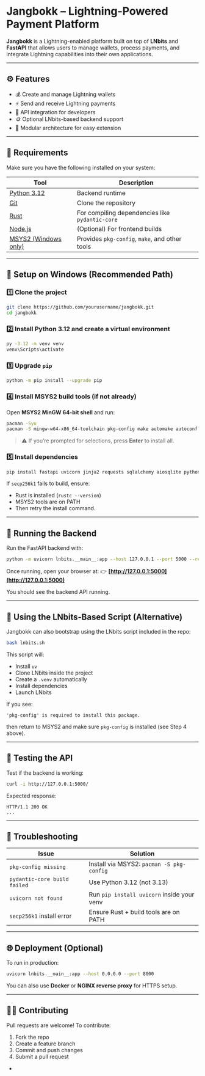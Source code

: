 

# Jangbokk – Lightning-Powered Payment Platform

**Jangbokk** is a Lightning-enabled platform built on top of **LNbits** and **FastAPI** that allows users to manage wallets, process payments, and integrate Lightning capabilities into their own applications.

---

## ⚙️ Features

* 💰 Create and manage Lightning wallets
* ⚡ Send and receive Lightning payments
* 🔌 API integration for developers
* 🪙 Optional LNbits-based backend support
* 🧩 Modular architecture for easy extension

---

## 🧠 Requirements

Make sure you have the following installed on your system:

| Tool                                             | Description                                     |
| ------------------------------------------------ | ----------------------------------------------- |
| [Python 3.12](https://www.python.org/downloads/) | Backend runtime                                 |
| [Git](https://git-scm.com/downloads)             | Clone the repository                            |
| [Rust](https://www.rust-lang.org/tools/install)  | For compiling dependencies like `pydantic-core` |
| [Node.js](https://nodejs.org/en/download/)       | (Optional) For frontend builds                  |
| [MSYS2 (Windows only)](https://www.msys2.org/)   | Provides `pkg-config`, `make`, and other tools  |

---

## 🧩 Setup on Windows (Recommended Path)

### 1️⃣ Clone the project

```bash
git clone https://github.com/yourusername/jangbokk.git
cd jangbokk
```

### 2️⃣ Install Python 3.12 and create a virtual environment

```bash
py -3.12 -m venv venv
venv\Scripts\activate
```

### 3️⃣ Upgrade `pip`

```bash
python -m pip install --upgrade pip
```

### 4️⃣ Install MSYS2 build tools (if not already)

Open **MSYS2 MinGW 64-bit shell** and run:

```bash
pacman -Syu
pacman -S mingw-w64-x86_64-toolchain pkg-config make automake autoconf libtool
```

> ⚠️ If you’re prompted for selections, press **Enter** to install all.

### 5️⃣ Install dependencies

```bash
pip install fastapi uvicorn jinja2 requests sqlalchemy aiosqlite python-dotenv secp256k1
```

If `secp256k1` fails to build, ensure:

* Rust is installed (`rustc --version`)
* MSYS2 tools are on PATH
* Then retry the install command.

---

## 🚀 Running the Backend

Run the FastAPI backend with:

```bash
python -m uvicorn lnbits.__main__:app --host 127.0.0.1 --port 5000 --reload
```

Once running, open your browser at:
👉 **[http://127.0.0.1:5000](http://127.0.0.1:5000)**

You should see the backend API running.

---

## 🧰 Using the LNbits-Based Script (Alternative)

Jangbokk can also bootstrap using the LNbits script included in the repo:

```bash
bash lnbits.sh
```

This script will:

* Install `uv`
* Clone LNbits inside the project
* Create a `.venv` automatically
* Install dependencies
* Launch LNbits

If you see:

```
'pkg-config' is required to install this package.
```

then return to MSYS2 and make sure `pkg-config` is installed (see Step 4 above).

---

## 🧪 Testing the API

Test if the backend is working:

```bash
curl -i http://127.0.0.1:5000/
```

Expected response:

```
HTTP/1.1 200 OK
...
```



---

## 🧰 Troubleshooting

| Issue                        | Solution                                   |
| ---------------------------- | ------------------------------------------ |
| `pkg-config missing`         | Install via MSYS2: `pacman -S pkg-config`  |
| `pydantic-core build failed` | Use Python 3.12 (not 3.13)                 |
| `uvicorn not found`          | Run `pip install uvicorn` inside your venv |
| `secp256k1` install error    | Ensure Rust + build tools are on PATH      |

---

## 🌐 Deployment (Optional)

To run in production:

```bash
uvicorn lnbits.__main__:app --host 0.0.0.0 --port 8000
```

You can also use **Docker** or **NGINX reverse proxy** for HTTPS setup.

---

## 🧑‍💻 Contributing

Pull requests are welcome!
To contribute:

1. Fork the repo
2. Create a feature branch
3. Commit and push changes
4. Submit a pull request

-

